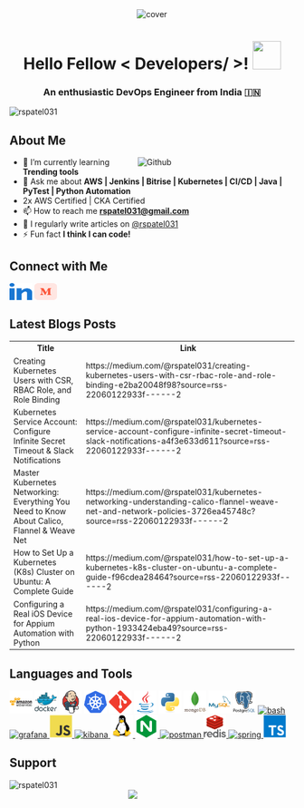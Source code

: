 <div align="center">
<img width="100%" height = "250px" src="https://raw.githubusercontent.com/rahulbanerjee26/githubProfileReadmeGenerator/main/banners/banner7.png" alt="cover" />
</div>
<h1 align="center">
Hello Fellow < Developers/ >! <img src = "https://raw.githubusercontent.com/rahulbanerjee26/githubProfileReadmeGenerator/main/gifs/wave.gif" width = 50px height='50px'>
</h1>
<h3 align="center">An enthusiastic DevOps Engineer from India 🇮🇳</h3>
<p align="left"> <img src="https://komarev.com/ghpvc/?username=rspatel031&abbreviated=true&style=for-the-badge&color=orange" alt="rspatel031" /> </p>

<h2> About Me </h2>
<img width="55%" align="right" alt="Github" src="https://raw.githubusercontent.com/rahulbanerjee26/githubProfileReadmeGenerator/47a1a7b035154ce002fffc42e803b6ca8acbc4f3/gifs/git-header.svg" />

- 🌱 I’m currently learning **Trending tools**
- 💬 Ask me about **AWS | Jenkins | Bitrise | Kubernetes | CI/CD | Java | PyTest | Python Automation**
- 2x AWS Certified | CKA Certified
- 📫 How to reach me **rspatel031@gmail.com**
- 📝 I regularly write articles on [@rspatel031](https://medium.com/@rspatel031)
- ⚡ Fun fact **I think I can code!**

</div><h2 align="left">Connect with Me</h2>
<p align="left">
<a href="https://www.linkedin.com/in/rspatel031/" target="blank"><img align="center" src="https://raw.githubusercontent.com/teamedwardforever/Readme-Generator/71f25dd8b98329b168142a6b782a107b75eab178/svg/Social/linked-in-alt.svg" alt="rspatel031" height="30" width="40" /></a>
<a href="https://medium.com/@rspatel031" target="blank"><img align="center" src="https://raw.githubusercontent.com/teamedwardforever/Readme-Generator/71f25dd8b98329b168142a6b782a107b75eab178/svg/Social/medium.svg" alt="@rspatel031" height="30" width="40" /></a>
</p>
</div><h2 align="left">Latest Blogs Posts</h2>
<table>
  <tr><th>Title</th><th>Link</th></tr>
  <!-- BLOG-POST-LIST:START --><tr><td>Creating Kubernetes Users with CSR, RBAC Role, and Role Binding</td><td>https://medium.com/@rspatel031/creating-kubernetes-users-with-csr-rbac-role-and-role-binding-e2ba20048f98?source=rss-22060122933f------2</td></tr><tr><td>Kubernetes Service Account: Configure Infinite Secret Timeout &amp; Slack Notifications</td><td>https://medium.com/@rspatel031/kubernetes-service-account-configure-infinite-secret-timeout-slack-notifications-a4f3e633d611?source=rss-22060122933f------2</td></tr><tr><td>Master Kubernetes Networking: Everything You Need to Know About Calico, Flannel &amp; Weave Net</td><td>https://medium.com/@rspatel031/kubernetes-networking-understanding-calico-flannel-weave-net-and-network-policies-3726ea45748c?source=rss-22060122933f------2</td></tr><tr><td>How to Set Up a Kubernetes &lpar;K8s&rpar; Cluster on Ubuntu: A Complete Guide</td><td>https://medium.com/@rspatel031/how-to-set-up-a-kubernetes-k8s-cluster-on-ubuntu-a-complete-guide-f96cdea28464?source=rss-22060122933f------2</td></tr><tr><td>Configuring a Real iOS Device for Appium Automation with Python</td><td>https://medium.com/@rspatel031/configuring-a-real-ios-device-for-appium-automation-with-python-1933424eba49?source=rss-22060122933f------2</td></tr><!-- BLOG-POST-LIST:END -->
</table>

<h2 align="left">Languages and Tools</h2>
<p align="left">
<img src="https://raw.githubusercontent.com/teamedwardforever/Readme-Generator/71f25dd8b98329b168142a6b782a107b75eab178/svg/Skills/Devops/amazonwebservices-original-wordmark.svg" alt="Amazon Web Services" width="40" height="40"/>
<img src="https://raw.githubusercontent.com/teamedwardforever/Readme-Generator/71f25dd8b98329b168142a6b782a107b75eab178/svg/Skills/Devops/docker-original-wordmark.svg" alt="Docker" width="40" height="40"/>
<img src="https://raw.githubusercontent.com/teamedwardforever/Readme-Generator/71f25dd8b98329b168142a6b782a107b75eab178/svg/Skills/Devops/jenkins-icon.svg" alt="Jenkins" width="40" height="40"/>
<img src="https://raw.githubusercontent.com/teamedwardforever/Readme-Generator/71f25dd8b98329b168142a6b782a107b75eab178/svg/Skills/Devops/kubernetes-icon.svg" alt="Kubernetes" width="40" height="40"/>
<img src="https://raw.githubusercontent.com/teamedwardforever/Readme-Generator/71f25dd8b98329b168142a6b782a107b75eab178/svg/Skills/Other/git-scm-icon.svg" alt="Git" width="40" height="40"/>
<img src="https://raw.githubusercontent.com/teamedwardforever/Readme-Generator/71f25dd8b98329b168142a6b782a107b75eab178/svg/Skills/Languages/java-original.svg" alt="Java" width="40" height="40"/>
<img src="https://raw.githubusercontent.com/teamedwardforever/Readme-Generator/71f25dd8b98329b168142a6b782a107b75eab178/svg/Skills/Languages/python-original.svg" alt="Python" width="40" height="40"/>
<img src="https://raw.githubusercontent.com/teamedwardforever/Readme-Generator/71f25dd8b98329b168142a6b782a107b75eab178/svg/Skills/Database/mongodb-original-wordmark.svg" alt="Mongodb" width="40" height="40"/>
<img src="https://raw.githubusercontent.com/teamedwardforever/Readme-Generator/71f25dd8b98329b168142a6b782a107b75eab178/svg/Skills/Database/mysql-original-wordmark.svg" alt="Mysql" width="40" height="40"/>
<img src="https://raw.githubusercontent.com/teamedwardforever/Readme-Generator/71f25dd8b98329b168142a6b782a107b75eab178/svg/Skills/Database/postgresql-original-wordmark.svg" alt="Postgresql" width="40" height="40"/>
<a href="https://www.gnu.org/software/bash/" target="_blank" rel="noreferrer"> <img src="https://www.vectorlogo.zone/logos/gnu_bash/gnu_bash-icon.svg" alt="bash" width="40" height="40"/> </a> <a href="https://grafana.com" target="_blank" rel="noreferrer"> <img src="https://www.vectorlogo.zone/logos/grafana/grafana-icon.svg" alt="grafana" width="40" height="40"/> </a> <a href="https://developer.mozilla.org/en-US/docs/Web/JavaScript" target="_blank" rel="noreferrer"> <img src="https://raw.githubusercontent.com/devicons/devicon/master/icons/javascript/javascript-original.svg" alt="javascript" width="40" height="40"/> </a> <a href="https://www.elastic.co/kibana" target="_blank" rel="noreferrer"> <img src="https://www.vectorlogo.zone/logos/elasticco_kibana/elasticco_kibana-icon.svg" alt="kibana" width="40" height="40"/> </a> <a href="https://www.linux.org/" target="_blank" rel="noreferrer"> <img src="https://raw.githubusercontent.com/devicons/devicon/master/icons/linux/linux-original.svg" alt="linux" width="40" height="40"/> </a> <a href="https://www.nginx.com" target="_blank" rel="noreferrer"> <img src="https://raw.githubusercontent.com/devicons/devicon/master/icons/nginx/nginx-original.svg" alt="nginx" width="40" height="40"/> </a> <a href="https://postman.com" target="_blank" rel="noreferrer"> <img src="https://www.vectorlogo.zone/logos/getpostman/getpostman-icon.svg" alt="postman" width="40" height="40"/> </a> <a href="https://redis.io" target="_blank" rel="noreferrer"> <img src="https://raw.githubusercontent.com/devicons/devicon/master/icons/redis/redis-original-wordmark.svg" alt="redis" width="40" height="40"/> </a> <a href="https://spring.io/" target="_blank" rel="noreferrer"> <img src="https://www.vectorlogo.zone/logos/springio/springio-icon.svg" alt="spring" width="40" height="40"/> </a> <a href="https://www.typescriptlang.org/" target="_blank" rel="noreferrer"> <img src="https://raw.githubusercontent.com/devicons/devicon/master/icons/typescript/typescript-original.svg" alt="typescript" width="40" height="40"/> </a> 
</p>

<h2 align="left">Support</h2>
<p><a href="https://www.buymeacoffee.com/rspatel031"> <img align="left" src="https://cdn.buymeacoffee.com/buttons/v2/default-yellow.png" height="50" width="210" alt="rspatel031" /></a></p><br>

<img src="https://raw.githubusercontent.com/Trilokia/Trilokia/379277808c61ef204768a61bbc5d25bc7798ccf1/bottom_header.svg" />
